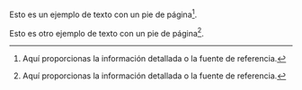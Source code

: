<!-- Autor: Daniel Benjamin Perez Morales -->
<!-- GitHub: https://github.com/DanielPerezMoralesDev13 -->
<!-- Correo electrónico: danielperezdev@proton.me  -->
Esto es un ejemplo de texto con un pie de página[^1].

[^1]: Aquí proporcionas la información detallada o la fuente de referencia.

Esto es otro ejemplo de texto con un pie de página[^2].

[^2]: Aquí proporcionas la información detallada o la fuente de referencia.
